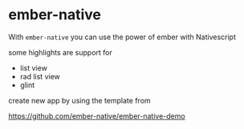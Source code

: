 # ember-native

With `ember-native` you can use the power of ember with Nativescript

some highlights are support for

- list view
- rad list view
- glint

create new app by using the template from

https://github.com/ember-native/ember-native-demo
